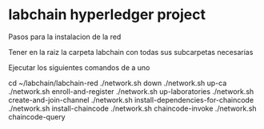 # labchain hyperledger project

Pasos para la instalacion de la red

Tener en la raiz la carpeta labchain con todas sus subcarpetas necesarias

Ejecutar los siguientes comandos de a uno

cd ~/labchain/labchain-red
./network.sh down
./network.sh up-ca
./network.sh enroll-and-register
./network.sh up-laboratories
./network.sh create-and-join-channel
./network.sh install-dependencies-for-chaincode
./network.sh install-chaincode
./network.sh chaincode-invoke
./network.sh chaincode-query